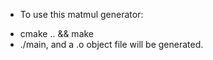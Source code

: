 * To use this matmul generator:

- cmake .. && make
- ./main, and a .o object file will be generated.